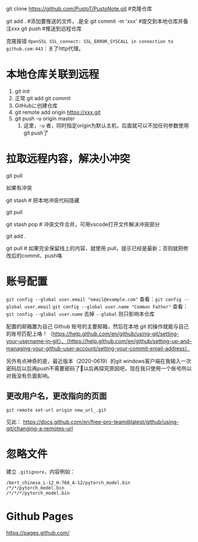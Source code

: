git clone  https://github.com/PustoT/PustoNote.git  #克隆仓库

git add . #添加要推送的文件，.是全
git commit -m 'xxx' #提交到本地仓库并备注xxx
git push #推送到远程仓库

克隆报错 `OpenSSL SSL_connect: SSL_ERROR_SYSCALL in connection to github.com:443`：关了http代理。

# 本地仓库关联到远程

1. git init
2. 正常 git add git commit
3. GitHubに创建仓库
4. git remote add origin https://xxx.git
5. git push -u origin master
   1. 这里，-u 者，同时指定origin为默认主机，后面就可以不加任何参数使用git push了

# 拉取远程内容，解决小冲突

git pull

如果有冲突

git stash # 把本地冲突代码隐藏

git pull

git stash pop # 冲突文件合并，可用vscode打开文件解决冲突部分

git add .

git pull # 如果完全保留线上的内容，就使用 pull，提示已经是最新；否则就把修改后的commit、push咯



# 账号配置

`git config --global user.email "email@example.com"`
查看：`git config --global user.email`
`git config --global user.name "Common Father"`
查看：`git config --global user.name`
去掉 `--global` 则只影响本仓库

配置的邮箱置为自己 Github 账号的主要邮箱，然后在本地 git 的操作就能与自己的账号匹配上咯！（https://help.github.com/en/github/using-git/setting-your-username-in-git）、（https://help.github.com/en/github/setting-up-and-managing-your-github-user-account/setting-your-commit-email-address）

另外有点神奇的是，最近版本（2020-0619）的git windows客户端在我输入一次密码后以后再push不需要密码了🤔以后再探究原因吧，现在我只使用一个账号所以对我没有负面影响。

## 更改用户名，更改指向的页面

`git remote set-url origin new_url_.git`

见此： https://docs.github.com/en/free-pro-team@latest/github/using-git/changing-a-remotes-url

# 忽略文件

建立 `.gitignore`，内容例如：

```
/bert_chinese_L-12_H-768_A-12/pytorch_model.bin
/*/*/pytorch_model.bin
/*/*/*/pytorch_model.bin
```

# Github Pages

https://pages.github.com/